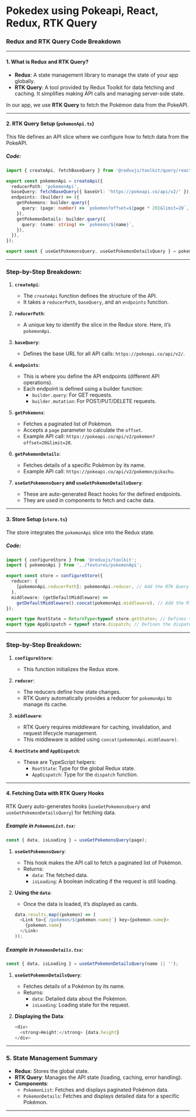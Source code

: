 # Pokedex using Pokeapi, React, Redux, RTK Query

### Redux and RTK Query Code Breakdown

---

#### 1. **What is Redux and RTK Query?**
- **Redux**: A state management library to manage the state of your app globally.
- **RTK Query**: A tool provided by Redux Toolkit for data fetching and caching. It simplifies making API calls and managing server-side state.

In our app, we use **RTK Query** to fetch the Pokémon data from the PokeAPI.

---

#### 2. **RTK Query Setup (`pokemonApi.ts`)**
This file defines an API slice where we configure how to fetch data from the PokeAPI.

##### Code:
```typescript
import { createApi, fetchBaseQuery } from '@reduxjs/toolkit/query/react';

export const pokemonApi = createApi({
  reducerPath: 'pokemonApi',
  baseQuery: fetchBaseQuery({ baseUrl: 'https://pokeapi.co/api/v2/' }),
  endpoints: (builder) => ({
    getPokemons: builder.query({
      query: (page: number) => `pokemon?offset=${page * 20}&limit=20`,
    }),
    getPokemonDetails: builder.query({
      query: (name: string) => `pokemon/${name}`,
    }),
  }),
});

export const { useGetPokemonsQuery, useGetPokemonDetailsQuery } = pokemonApi;
```

---

### Step-by-Step Breakdown:

1. **`createApi`**:
   - The `createApi` function defines the structure of the API.
   - It takes a `reducerPath`, `baseQuery`, and an `endpoints` function.

2. **`reducerPath`**:
   - A unique key to identify the slice in the Redux store. Here, it’s `pokemonApi`.

3. **`baseQuery`**:
   - Defines the base URL for all API calls: `https://pokeapi.co/api/v2/`.

4. **`endpoints`**:
   - This is where you define the API endpoints (different API operations).
   - Each endpoint is defined using a builder function:
     - `builder.query`: For GET requests.
     - `builder.mutation`: For POST/PUT/DELETE requests.

5. **`getPokemons`**:
   - Fetches a paginated list of Pokémon.
   - Accepts a `page` parameter to calculate the `offset`.
   - Example API call: `https://pokeapi.co/api/v2/pokemon?offset=20&limit=20`.

6. **`getPokemonDetails`**:
   - Fetches details of a specific Pokémon by its name.
   - Example API call: `https://pokeapi.co/api/v2/pokemon/pikachu`.

7. **`useGetPokemonsQuery` and `useGetPokemonDetailsQuery`**:
   - These are auto-generated React hooks for the defined endpoints.
   - They are used in components to fetch and cache data.

---

#### 3. **Store Setup (`store.ts`)**
The store integrates the `pokemonApi` slice into the Redux state.

##### Code:
```typescript
import { configureStore } from '@reduxjs/toolkit';
import { pokemonApi } from '../features/pokemonApi';

export const store = configureStore({
  reducer: {
    [pokemonApi.reducerPath]: pokemonApi.reducer, // Add the RTK Query reducer
  },
  middleware: (getDefaultMiddleware) =>
    getDefaultMiddleware().concat(pokemonApi.middleware), // Add the RTK Query middleware
});

export type RootState = ReturnType<typeof store.getState>; // Defines the state type
export type AppDispatch = typeof store.dispatch; // Defines the dispatch type
```

---

### Step-by-Step Breakdown:

1. **`configureStore`**:
   - This function initializes the Redux store.

2. **`reducer`**:
   - The reducers define how state changes.
   - RTK Query automatically provides a reducer for `pokemonApi` to manage its cache.

3. **`middleware`**:
   - RTK Query requires middleware for caching, invalidation, and request lifecycle management.
   - This middleware is added using `concat(pokemonApi.middleware)`.

4. **`RootState` and `AppDispatch`**:
   - These are TypeScript helpers:
     - `RootState`: Type for the global Redux state.
     - `AppDispatch`: Type for the `dispatch` function.

---

#### 4. **Fetching Data with RTK Query Hooks**
RTK Query auto-generates hooks (`useGetPokemonsQuery` and `useGetPokemonDetailsQuery`) for fetching data.

##### Example in `PokemonList.tsx`:
```typescript
const { data, isLoading } = useGetPokemonsQuery(page);
```

1. **`useGetPokemonsQuery`**:
   - This hook makes the API call to fetch a paginated list of Pokémon.
   - Returns:
     - `data`: The fetched data.
     - `isLoading`: A boolean indicating if the request is still loading.

2. **Using the `data`**:
   - Once the data is loaded, it’s displayed as cards.
   ```typescript
   data.results.map((pokemon) => (
     <Link to={`/pokemon/${pokemon.name}`} key={pokemon.name}>
       {pokemon.name}
     </Link>
   ));
   ```

##### Example in `PokemonDetails.tsx`:
```typescript
const { data, isLoading } = useGetPokemonDetailsQuery(name || '');
```

1. **`useGetPokemonDetailsQuery`**:
   - Fetches details of a Pokémon by its name.
   - Returns:
     - `data`: Detailed data about the Pokémon.
     - `isLoading`: Loading state for the request.

2. **Displaying the Data**:
   ```typescript
   <div>
     <strong>Height:</strong> {data.height}
   </div>
   ```

---

### 5. **State Management Summary**
- **Redux**: Stores the global state.
- **RTK Query**: Manages the API state (loading, caching, error handling).
- **Components**:
  - `PokemonList`: Fetches and displays paginated Pokémon data.
  - `PokemonDetails`: Fetches and displays detailed data for a specific Pokémon.

---
